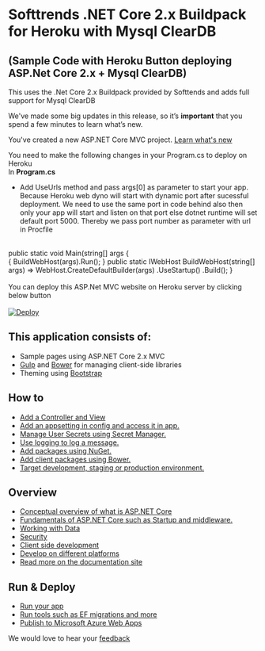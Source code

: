# Softtrends .NET Core 2.x Buildpack for Heroku with Mysql ClearDB
## (Sample Code with Heroku Button deploying ASP.Net Core 2.x + Mysql ClearDB)

This uses the .Net Core 2.x Buildpack provided by Softtends and adds full support for Mysql ClearDB<br>

We've made some big updates in this release, so it’s **important** that you spend a few minutes to learn what’s new.

You've created a new ASP.NET Core MVC project. [Learn what's new](https://go.microsoft.com/fwlink/?LinkId=518016)

You need to make the following changes in your Program.cs to deploy on Heroku
<br/>
In **Program.cs**

*   Add UseUrls method and pass args[0] as parameter to start your app. Because Heroku web dyno will start with dynamic port after sucessful deployment. We need to use the same port in code behind also then only your app will start and listen on that port else dotnet runtime will set default port 5000. Thereby we pass port number as parameter with url in Procfile
<br/>
public static void Main(string[] args
{<br/>
            {
            BuildWebHost(args).Run();
        }
                public static IWebHost BuildWebHost(string[] args) =>
            WebHost.CreateDefaultBuilder(args)
                .UseStartup<Startup>()
                .Build();
}<br/>
<br/>
You can deploy this ASP.Net MVC website on Heroku server by clicking below button
<br/>
<br/>
<a href="https://heroku.com/deploy?template=https://github.com/heroku-softtrends/heroku.sample.dotnetcore2.mysql/tree/master">
  <img src="https://www.herokucdn.com/deploy/button.svg" alt="Deploy">
</a>

## This application consists of:

*   Sample pages using ASP.NET Core 2.x MVC
*   [Gulp](https://go.microsoft.com/fwlink/?LinkId=518007) and [Bower](https://go.microsoft.com/fwlink/?LinkId=518004) for managing client-side libraries
*   Theming using [Bootstrap](https://go.microsoft.com/fwlink/?LinkID=398939)

## How to

*   [Add a Controller and View](https://go.microsoft.com/fwlink/?LinkID=398600)
*   [Add an appsetting in config and access it in app.](https://go.microsoft.com/fwlink/?LinkID=699562)
*   [Manage User Secrets using Secret Manager.](https://go.microsoft.com/fwlink/?LinkId=699315)
*   [Use logging to log a message.](https://go.microsoft.com/fwlink/?LinkId=699316)
*   [Add packages using NuGet.](https://go.microsoft.com/fwlink/?LinkId=699317)
*   [Add client packages using Bower.](https://go.microsoft.com/fwlink/?LinkId=699318)
*   [Target development, staging or production environment.](https://go.microsoft.com/fwlink/?LinkId=699319)

## Overview

*   [Conceptual overview of what is ASP.NET Core](https://go.microsoft.com/fwlink/?LinkId=518008)
*   [Fundamentals of ASP.NET Core such as Startup and middleware.](https://go.microsoft.com/fwlink/?LinkId=699320)
*   [Working with Data](https://go.microsoft.com/fwlink/?LinkId=398602)
*   [Security](https://go.microsoft.com/fwlink/?LinkId=398603)
*   [Client side development](https://go.microsoft.com/fwlink/?LinkID=699321)
*   [Develop on different platforms](https://go.microsoft.com/fwlink/?LinkID=699322)
*   [Read more on the documentation site](https://go.microsoft.com/fwlink/?LinkID=699323)

## Run & Deploy

*   [Run your app](https://go.microsoft.com/fwlink/?LinkID=517851)
*   [Run tools such as EF migrations and more](https://go.microsoft.com/fwlink/?LinkID=517853)
*   [Publish to Microsoft Azure Web Apps](https://go.microsoft.com/fwlink/?LinkID=398609)

We would love to hear your [feedback](https://go.microsoft.com/fwlink/?LinkId=518015)
